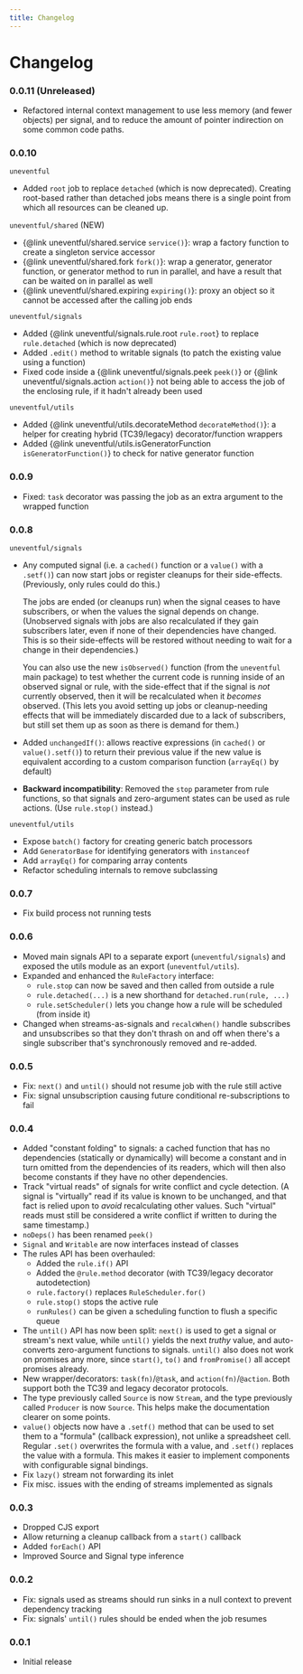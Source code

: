 ```yaml
---
title: Changelog
---
```

# Changelog

### 0.0.11 (Unreleased)

- Refactored internal context management to use less memory (and fewer objects) per signal, and to reduce the amount of pointer indirection on some common code paths.

### 0.0.10

`uneventful`
  - Added `root` job to replace `detached` (which is now deprecated).  Creating root-based rather than detached jobs means there is a single point from which all resources can be cleaned up.

`uneventful/shared` (NEW)
  - {@link uneventful/shared.service `service()`}: wrap a factory function to create a singleton service accessor
  - {@link uneventful/shared.fork `fork()`}: wrap a generator, generator function, or generator method to run in parallel, and have a result that can be waited on in parallel as well
  - {@link uneventful/shared.expiring `expiring()`}: proxy an object so it cannot be accessed after the calling job ends

`uneventful/signals`
  - Added {@link uneventful/signals.rule.root `rule.root`} to replace `rule.detached` (which is now deprecated)
  - Added `.edit()` method to writable signals (to patch the existing value using a function)
  - Fixed code inside a {@link uneventful/signals.peek `peek()`} or {@link uneventful/signals.action `action()`} not being able to access the job of the enclosing rule, if it hadn't already been used

`uneventful/utils`
  - Added {@link uneventful/utils.decorateMethod `decorateMethod()`}: a helper for creating hybrid (TC39/legacy) decorator/function wrappers
  - Added {@link uneventful/utils.isGeneratorFunction `isGeneratorFunction()`} to check for native generator function

### 0.0.9

- Fixed: `task` decorator was passing the job as an extra argument to the wrapped function

### 0.0.8

`uneventful/signals`
- Any computed signal (i.e. a `cached()` function or a `value()` with a `.setf()`) can now start jobs or register cleanups for their side-effects.  (Previously, only rules could do this.)

  The jobs are ended (or cleanups run) when the signal ceases to have subscribers, or when the values the signal depends on change. (Unobserved signals with jobs are also recalculated if they gain subscribers later, even if none of their dependencies have changed.  This is so their side-effects will be restored without needing to wait for a change in their dependencies.)

  You can also use the new `isObserved()` function (from the `uneventful` main package) to test whether the current code is running inside of an observed signal or rule, with the side-effect that if the signal is *not* currently observed, then it will be recalculated when it *becomes* observed.  (This lets you avoid setting up jobs or cleanup-needing effects that will be immediately discarded due to a lack of subscribers, but still set them up as soon as there is demand for them.)

- Added `unchangedIf()`: allows reactive expressions (in `cached()` or `value().setf()`) to return their previous value if the new value is equivalent according to a custom comparison function (`arrayEq()` by default)
- **Backward incompatibility**: Removed the `stop` parameter from rule functions, so that signals and zero-argument states can be used as rule actions.  (Use `rule.stop()` instead.)

`uneventful/utils`
  - Expose `batch()` factory for creating generic batch processors
  - Add `GeneratorBase` for identifying generators with `instanceof`
  - Add `arrayEq()` for comparing array contents
- Refactor scheduling internals to remove subclassing

### 0.0.7

- Fix build process not running tests

### 0.0.6

- Moved main signals API to a separate export (`uneventful/signals`) and exposed the utils module as an export (`uneventful/utils`).
- Expanded and enhanced the `RuleFactory` interface:
  - `rule.stop` can now be saved and then called from outside a rule
  - `rule.detached(...)` is a new shorthand for `detached.run(rule, ...)`
  - `rule.setScheduler()` lets you change how a rule will be scheduled (from inside it)
- Changed when streams-as-signals and `recalcWhen()` handle subscribes and unsubscribes so that they don't thrash on and off when there's a single subscriber that's synchronously removed and re-added.

### 0.0.5

- Fix: `next()` and `until()` should not resume job with the rule still active
- Fix: signal unsubscription causing future conditional re-subscriptions to fail

### 0.0.4

- Added "constant folding" to signals: a cached function that has no dependencies (statically or dynamically) will become a constant and in turn omitted from the dependencies of its readers, which will then also become constants if they have no other dependencies.
- Track "virtual reads" of signals for write conflict and cycle detection.  (A signal is "virtually" read if its value is known to be unchanged, and that fact is relied upon to *avoid* recalculating other values.  Such "virtual" reads must still be considered a write conflict if written to during the same timestamp.)
- `noDeps()` has been renamed `peek()`
- `Signal` and `Writable` are now interfaces instead of classes
- The rules API has been overhauled:
    - Added the `rule.if()` API
    - Added the `@rule.method` decorator (with TC39/legacy decorator autodetection)
    - `rule.factory()` replaces `RuleScheduler.for()`
    - `rule.stop()` stops the active rule
    - `runRules()` can be given a scheduling function to flush a specific queue
- The `until()` API has now been split: `next()` is used to get a signal or stream's next value, while `until()` yields the next *truthy* value, and auto-converts zero-argument functions to signals.  `until()` also does not work on promises any more, since `start()`, `to()` and `fromPromise()` all accept promises already.
- New wrapper/decorators: `task(fn)`/`@task`,  and `action(fn)`/`@action`.  Both support both the TC39 and legacy decorator protocols.
- The type previously called `Source` is now `Stream`, and the type previously called `Producer` is now `Source`.  This helps make the documentation clearer on some points.
- `value()` objects now have a `.setf()` method that can be used to set them to a "formula" (callback expression), not unlike a spreadsheet cell.  Regular `.set()` overwrites the formula with a value, and `.setf()` replaces the value with a formula.  This makes it easier to implement components with configurable signal bindings.
- Fix `lazy()` stream not forwarding its inlet
- Fix misc. issues with the ending of streams implemented as signals

### 0.0.3

- Dropped CJS export
- Allow returning a cleanup callback from a `start()` callback
- Added `forEach()` API
- Improved Source and Signal type inference

### 0.0.2

- Fix: signals used as streams should run sinks in a null context to prevent dependency tracking
- Fix: signals' `until()` rules should be ended when the job resumes

### 0.0.1

- Initial release

